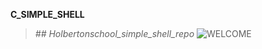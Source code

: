 **C_SIMPLE_SHELL**
>*## Holbertonschool_simple_shell_repo*
![WELCOME](https://thumbs.gfycat.com/AbsoluteAssuredErmine-size_restricted.gif)



